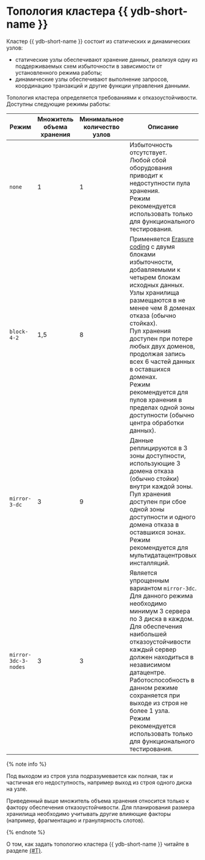 # Топология кластера {{ ydb-short-name }}

Кластер {{ ydb-short-name }} состоит из статических и динамических узлов:

* статические узлы обеспечивают хранение данных, реализуя одну из поддерживаемых схем избыточности в зависимости от установленного режима работы;
* динамические узлы обеспечивают выполнение запросов, координацию транзакций и другие функции управления данными.

Топология кластера определяется требованиями к отказоустойчивости. Доступны следующие режимы работы:

Режим | Множитель<br>объема хранения | Минимальное<br>количество<br>узлов | Описание
--- | --- | --- | ---
`none` | 1 | 1 | Избыточность отсутствует.<br>Любой сбой оборудования приводит к недоступности пула хранения.<br>Режим рекомендуется использовать только для функционального тестирования.
`block-4-2` | 1,5 | 8 | Применяется [Erasure coding](https://ru.wikipedia.org/wiki/Стирающий_код) с двумя блоками избыточности, добавляемыми к четырем блокам исходных данных. Узлы хранилища размещаются в не менее чем 8 доменах отказа (обычно стойках).<br>Пул хранения доступен при потере любых двух доменов, продолжая запись всех 6 частей данных в оставшихся доменах.<br>Режим рекомендуется для пулов хранения в пределах одной зоны доступности (обычно центра обработки данных).
`mirror-3-dc` | 3 | 9 | Данные реплицируются в 3 зоны доступности, использующие 3 домена отказа (обычно стойки) внутри каждой зоны.<br>Пул хранения доступен при сбое одной зоны доступности и одного домена отказа в оставшихся зонах.<br>Режим рекомендуется для мультидатацентровых инсталляций.
`mirror-3dc-3-nodes` | 3 | 3 | Является упрощенным вариантом `mirror-3dc`. Для данного режима необходимо минимум 3 сервера по 3 диска в каждом. Для обеспечения наибольшей отказоустойчивости каждый сервер должен находиться в независимом датацентре.<br>Работоспособность в данном режиме сохраняется при выходе из строя не более 1 узла.<br>Режим рекомендуется использовать только для функционального тестирования.

{% note info %}

Под выходом из строя узла подразумевается как полная, так и частичная его недоступность, например выход из строя одного диска на узле.

Приведенный выше множитель объема хранения относится только к фактору обеспечения отказоустойчивости. Для планирования размера хранилища необходимо учитывать другие влияющие факторы (например, фрагментацию и гранулярность слотов).

{% endnote %}

О том, как задать топологию кластера {{ ydb-short-name }} читайте в разделе [{#T}](../deploy/configuration/config.md#domains-blob).
